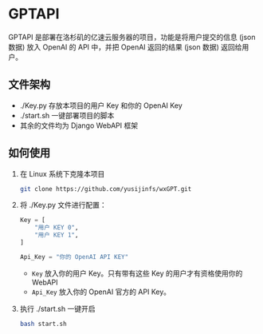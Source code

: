 # GPTAPI

GPTAPI 是部署在洛杉矶的亿速云服务器的项目，功能是将用户提交的信息 (json 数据) 放入 OpenAI 的 API 中，并把 OpenAI 返回的结果 (json 数据) 返回给用户。



## 文件架构

- ./Key.py
  存放本项目的用户 Key 和你的 OpenAI Key
- ./start.sh
  一键部署项目的脚本
- 其余的文件均为 Django WebAPI 框架



## 如何使用

1. 在 Linux 系统下克隆本项目

   ```bash
   git clone https://github.com/yusijinfs/wxGPT.git
   ```

2. 将 ./Key.py 文件进行配置：

   ```python
   Key = [
       "用户 KEY 0",
       "用户 KEY 1",
   ]
   
   Api_Key = "你的 OpenAI API KEY"
   ```

   - `Key` 放入你的用户 Key。只有带有这些 Key 的用户才有资格使用你的 WebAPI
   - `Api_Key` 放入你的 OpenAI 官方的 API Key。

3. 执行 ./start.sh 一键开启

   ```bash
   bash start.sh
   ```

   